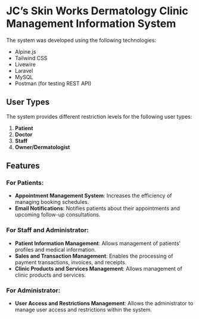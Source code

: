 # JC’s Skin Works Dermatology Clinic Management Information System

The system was developed using the following technologies:
- Alpine.js
- Tailwind CSS
- Livewire
- Laravel
- MySQL
- Postman (for testing REST API)

## User Types

The system provides different restriction levels for the following user types:
1. **Patient**
2. **Doctor**
3. **Staff**
4. **Owner/Dermatologist**

## Features

### For Patients:
- **Appointment Management System**: Increases the efficiency of managing booking schedules.
- **Email Notifications**: Notifies patients about their appointments and upcoming follow-up consultations.

### For Staff and Administrator:
- **Patient Information Management**: Allows management of patients’ profiles and medical information.
- **Sales and Transaction Management**: Enables the processing of payment transactions, invoices, and receipts.
- **Clinic Products and Services Management**: Allows management of clinic products and services.

### For Administrator:
- **User Access and Restrictions Management**: Allows the administrator to manage user access and restrictions within the system.
